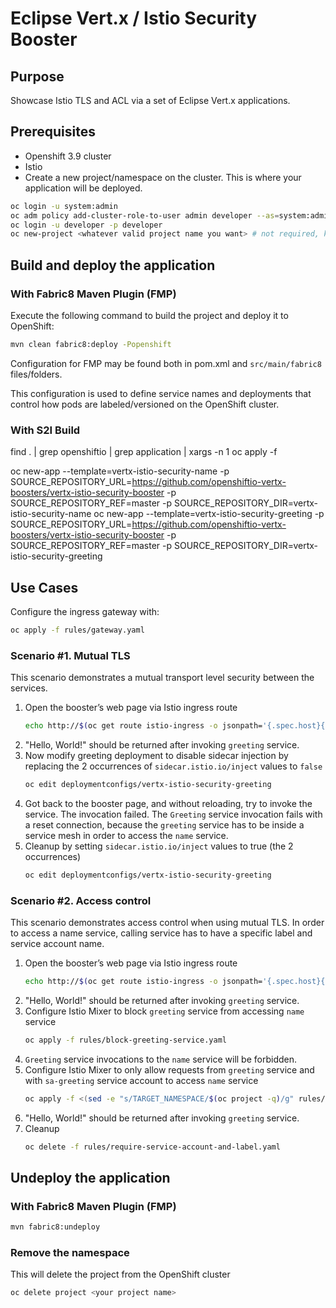 # Eclipse Vert.x / Istio Security Booster

## Purpose
Showcase Istio TLS and ACL via a set of Eclipse Vert.x applications.

## Prerequisites
* Openshift 3.9 cluster
* Istio
* Create a new project/namespace on the cluster. This is where your application will be deployed.

```bash
oc login -u system:admin
oc adm policy add-cluster-role-to-user admin developer --as=system:admin
oc login -u developer -p developer
oc new-project <whatever valid project name you want> # not required, keep a trace of this name.
```

## Build and deploy the application

### With Fabric8 Maven Plugin (FMP)
Execute the following command to build the project and deploy it to OpenShift:

```bash
mvn clean fabric8:deploy -Popenshift
```

Configuration for FMP may be found both in pom.xml and `src/main/fabric8` files/folders.

This configuration is used to define service names and deployments that control how pods are labeled/versioned on the OpenShift cluster.

### With S2I Build

find . | grep openshiftio | grep application | xargs -n 1 oc apply -f

oc new-app --template=vertx-istio-security-name -p SOURCE_REPOSITORY_URL=https://github.com/openshiftio-vertx-boosters/vertx-istio-security-booster -p SOURCE_REPOSITORY_REF=master -p SOURCE_REPOSITORY_DIR=vertx-istio-security-name
oc new-app --template=vertx-istio-security-greeting -p SOURCE_REPOSITORY_URL=https://github.com/openshiftio-vertx-boosters/vertx-istio-security-booster -p SOURCE_REPOSITORY_REF=master -p SOURCE_REPOSITORY_DIR=vertx-istio-security-greeting

## Use Cases

Configure the ingress gateway with:

```bash
oc apply -f rules/gateway.yaml
```

### Scenario #1. Mutual TLS

This scenario demonstrates a mutual transport level security between the services.

1. Open the booster’s web page via Istio ingress route
    ```bash
    echo http://$(oc get route istio-ingress -o jsonpath='{.spec.host}{"\n"}' -n istio-system)/
    ```
2. "Hello, World!" should be returned after invoking `greeting` service.
3. Now modify greeting deployment to disable sidecar injection by replacing the 2 occurrences of `sidecar.istio.io/inject` values to `false`
    ```bash
    oc edit deploymentconfigs/vertx-istio-security-greeting
    ```
4. Got back to the booster page, and without reloading, try to invoke the service. The invocation failed. The `Greeting`
 service invocation fails with a reset connection, because the `greeting` service has to be inside a service mesh in 
 order to access the `name` service.
5. Cleanup by setting `sidecar.istio.io/inject` values to true (the 2 occurrences)
    ```bash
    oc edit deploymentconfigs/vertx-istio-security-greeting
    ```

### Scenario #2. Access control

This scenario demonstrates access control when using mutual TLS. In order to access a name service, calling service has to have a specific label and service account name.

1. Open the booster’s web page via Istio ingress route
    ```bash
    echo http://$(oc get route istio-ingress -o jsonpath='{.spec.host}{"\n"}' -n istio-system)/
    ```
2. "Hello, World!" should be returned after invoking `greeting` service.
3. Configure Istio Mixer to block `greeting` service from accessing `name` service
    ```bash
    oc apply -f rules/block-greeting-service.yaml
    ```
4. `Greeting` service invocations to the `name` service will be forbidden.
5. Configure Istio Mixer to only allow requests from `greeting` service and with `sa-greeting` service account to access 
`name` service
    ```bash
    oc apply -f <(sed -e "s/TARGET_NAMESPACE/$(oc project -q)/g" rules/require-service-account-and-label.yaml)
    ```
6. "Hello, World!" should be returned after invoking `greeting` service.
7. Cleanup
    ```bash
    oc delete -f rules/require-service-account-and-label.yaml
    ```

## Undeploy the application

### With Fabric8 Maven Plugin (FMP)

```bash
mvn fabric8:undeploy
```

### Remove the namespace
This will delete the project from the OpenShift cluster

```bash
oc delete project <your project name>
```
